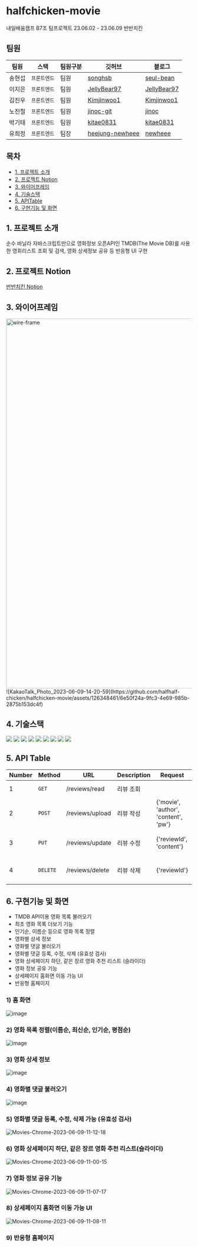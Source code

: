# halfchicken-movie
내일배움캠프 B7조 팀프로젝트 23.06.02 - 23.06.09 반반치킨

## 팀원

| 팀원   | 스택         | 팀원구분 | 깃허브                                      | 블로그                                             |
| ------ | ------------ | -------- | ------------------------------------------- | -------------------------------------------------- |
| 송현섭 | `프론트엔드` | 팀원   | [songhsb](https://github.com/songhsb)     | [seul-bean](https://velog.io/@songhsb) |
| 이지은 | `프론트엔드`     | 팀원     | [JellyBear97](https://github.com/JellyBear97)     | [JellyBear97](https://iam-jelly-bear.com/)       |
| 김진우 | `프론트엔드` | 팀원     | [Kimjinwoo1](https://github.com/Kimjinwoo1)      | [Kimjinwoo1](https://velog.io/@wlsdn090909) |
| 노진철 | `프론트엔드`     | 팀원     | [jinoc-git](https://github.com/jinoc-git)     | [jinoc](https://jinoc.tistory.com/)       |
| 박기태 | `프론트엔드`     | 팀원     | [kitae0831](https://github.com/kitae0831)     | [kitae0831](https://velog.io/@gata)       |
| 유희정 | `프론트엔드` | 팀장     | [heejung-newheee](https://github.com/heejung-newheee) | [newheee](https://newheee.tistory.com/)               |


## 목차

-   [1. 프로젝트 소개](#1-프로젝트-소개)
-   [2. 프로젝트 Notion](#2-프로젝트-Notion)  
-   [3. 와이어프레임](#3-와이어프레임)
-   [4. 기술스택](#4-기술스택)
-   [5. APITable](#5-API-Table)
-   [6. 구현기능 및 화면](#6-구현기능-및-화면)

## 1. 프로젝트 소개
순수 바닐라 자바스크립트만으로 영화정보 오픈API인 TMDB(The Movie DB)를 사용한 영회리스트 조회 및 검색, 영화 상세정보 공유 등 반응형 UI 구현

## 2. 프로젝트 Notion
[반반치킨 Notion](https://www.notion.so/Team-938995f6f21843e89f2b1519a68ae352?pvs=4)

## 3. 와이어프레임
<img width="1000" alt="wire-frame" src="https://github.com/halfhalf-chicken/halfchicken-movie/assets/126348461/077527a0-1086-4355-bee3-fea0011a3839">
![KakaoTalk_Photo_2023-06-09-14-20-59](https://github.com/halfhalf-chicken/halfchicken-movie/assets/126348461/6e50f24a-9fc3-4e69-985b-2875b153dc4f)

## 4. 기술스택
  <img src="https://img.shields.io/badge/python-3776AB?style=for-the-badge&logo=python&logoColor=white"> <img src="https://img.shields.io/badge/flask-000000?style=for-the-badge&logo=flask&logoColor=white"> <img src="https://img.shields.io/badge/mongoDB-47A248?style=for-the-badge&logo=MongoDB&logoColor=white">
  <img src="https://img.shields.io/badge/html5-E34F26?style=for-the-badge&logo=html5&logoColor=white"> <img src="https://img.shields.io/badge/css-1572B6?style=for-the-badge&logo=css3&logoColor=white"> <img src="https://img.shields.io/badge/javascript-F7DF1E?style=for-the-badge&logo=javascript&logoColor=black">
  <img src="https://img.shields.io/badge/github-181717?style=for-the-badge&logo=github&logoColor=white"> <img src="https://img.shields.io/badge/git-F05032?style=for-the-badge&logo=git&logoColor=white">
  <img src="https://img.shields.io/badge/fontawesome-339AF0?style=for-the-badge&logo=fontawesome&logoColor=white"> 


## 5. API Table
| Number | Method         | URL | Description          | Request            | Response            |
| --- | ------------ | -------- | ---------------------------- | ---------------------------- | ---------------------------- |
| 1 | `GET`      | /reviews/read | 리뷰 조회 | | {"result": result} |
| 2 | `POST`      | /reviews/upload | 리뷰 작성 | {'movie', 'author', 'content', 'pw'}| {"msg": "리뷰 작성 완료!"} |
| 3 | `PUT`      | /reviews/update | 리뷰 수정 | {'reviewId', 'content'}| {"msg": "리뷰 수정 완료!"} |
| 4 | `DELETE`      | /reviews/delete | 리뷰 삭제 | {'reviewId'} | {"msg": "리뷰 삭제 완료!"} |



## 6. 구현기능 및 화면

- TMDB API이용 영화 목록 불러오기
- 최초 영화 목록 더보기 기능
- 인기순, 이름순 등으로 영화 목록 정렬
- 영화별 상세 정보
- 영화별 댓글 불러오기
- 영화별 댓글 등록, 수정, 삭제 (유효성 검사)
- 영화 상세페이지 하단, 같은 장르 영화 추천 리스트 (슬라이더)
- 영화 정보 공유 기능
- 상세페이지 홈화면 이동 가능 UI
- 반응형 홈페이지

### 1) 홈 화면
![image](https://github.com/remember0515/Re_Member/assets/126348461/4e908ae8-2f03-48d7-afd7-7a3c4874718d)

### 2) 영화 목록 정렬(이름순, 최신순, 인기순, 평점순)
![image](https://github.com/remember0515/Re_Member/assets/126348461/23dbfdaa-d3eb-44ae-bec8-d4e07a8a99f6)

### 3) 영화 상세 정보
![image](https://github.com/remember0515/Re_Member/assets/126348461/06235ab5-4f94-435b-b0d7-271d013ab803)

### 4) 영화별 댓글 불러오기
![image](https://github.com/remember0515/Re_Member/assets/126348461/698abcfe-b18f-4e7f-b8da-26a49dc586c1)

### 5) 영화별 댓글 등록, 수정, 삭제 가능 (유효성 검사)
![Movies-Chrome-2023-06-09-11-12-18](https://github.com/halfhalf-chicken/halfchicken-movie/assets/126348461/922716c5-1f49-4865-95b1-e88374e8f09a)

### 6) 영화 상세페이지 하단, 같은 장르 영화 추천 리스트(슬라이더)
![Movies-Chrome-2023-06-09-11-00-15](https://github.com/halfhalf-chicken/halfchicken-movie/assets/126348461/8b954c12-a80a-468b-9958-7cc88cbf6543)

### 7) 영화 정보 공유 기능
![Movies-Chrome-2023-06-09-11-07-17](https://github.com/halfhalf-chicken/halfchicken-movie/assets/126348461/05319e5b-37e3-40e0-b4e7-861d19a9230d)

### 8) 상세페이지 홈화면 이동 가능 UI
![Movies-Chrome-2023-06-09-11-08-11](https://github.com/halfhalf-chicken/halfchicken-movie/assets/126348461/bac77a52-a626-4d35-a637-09b7bf15372c)

### 9) 반응형 홈페이지

